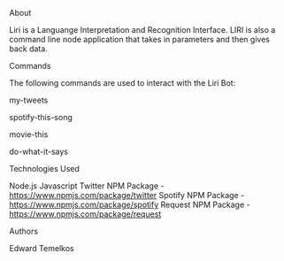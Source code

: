 
About

Liri is a Languange Interpretation and Recognition Interface. LIRI is also a command line node application that takes in parameters and then gives back data.

Commands

The following commands are used to interact with the Liri Bot:

my-tweets

spotify-this-song

movie-this

do-what-it-says


Technologies Used

Node.js
Javascript
Twitter NPM Package - https://www.npmjs.com/package/twitter
Spotify NPM Package - https://www.npmjs.com/package/spotify
Request NPM Package - https://www.npmjs.com/package/request

Authors

Edward Temelkos
